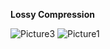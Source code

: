 **Lossy Compression**


![Picture3](https://user-images.githubusercontent.com/112021619/206053588-5634f68e-1f59-408e-81c1-e17f9a46edb9.jpg)
![Picture1](https://user-images.githubusercontent.com/112021619/206053515-4f243d87-5465-40bf-983f-9d4b98359aea.jpg)

